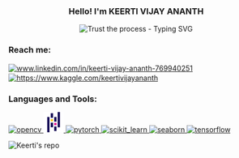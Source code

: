 <p align="center">
  <h3 align="center">Hello! I'm KEERTI VIJAY ANANTH </h3>
</p>

<p align="center">
  <img src="https://readme-typing-svg.demolab.com/?lines=Trust+the+process;Make+it+work;Getting+1%25+Better&font=Fira%20Code&center=true&width=380&height=50&duration=4000&pause=1000" alt="Trust the process - Typing SVG">
</p>


<h3 align="left">Reach me:</h3>
<p align="left">
<a href="https://linkedin.com/in/www.linkedin.com/in/keerti-vijay-ananth-769940251" target="blank"><img align="center" src="https://raw.githubusercontent.com/rahuldkjain/github-profile-readme-generator/master/src/images/icons/Social/linked-in-alt.svg" alt="www.linkedin.com/in/keerti-vijay-ananth-769940251" height="30" width="40" /></a>
<a href="https://kaggle.com/https://www.kaggle.com/keertivijayananth" target="blank"><img align="center" src="https://raw.githubusercontent.com/rahuldkjain/github-profile-readme-generator/master/src/images/icons/Social/kaggle.svg" alt="https://www.kaggle.com/keertivijayananth" height="30" width="40" /></a>
</p>


<h3 align="left">Languages and Tools:</h3>
<p align="left"> <a href="https://opencv.org/" target="_blank" rel="noreferrer"> <img src="https://www.vectorlogo.zone/logos/opencv/opencv-icon.svg" alt="opencv" width="40" height="40"/> </a> <a href="https://pandas.pydata.org/" target="_blank" rel="noreferrer"> <img src="https://raw.githubusercontent.com/devicons/devicon/2ae2a900d2f041da66e950e4d48052658d850630/icons/pandas/pandas-original.svg" alt="pandas" width="40" height="40"/> </a> <a href="https://pytorch.org/" target="_blank" rel="noreferrer"> <img src="https://www.vectorlogo.zone/logos/pytorch/pytorch-icon.svg" alt="pytorch" width="40" height="40"/> </a> <a href="https://scikit-learn.org/" target="_blank" rel="noreferrer"> <img src="https://upload.wikimedia.org/wikipedia/commons/0/05/Scikit_learn_logo_small.svg" alt="scikit_learn" width="40" height="40"/> </a> <a href="https://seaborn.pydata.org/" target="_blank" rel="noreferrer"> <img src="https://seaborn.pydata.org/_images/logo-mark-lightbg.svg" alt="seaborn" width="40" height="40"/> </a> <a href="https://www.tensorflow.org" target="_blank" rel="noreferrer"> <img src="https://www.vectorlogo.zone/logos/tensorflow/tensorflow-icon.svg" alt="tensorflow" width="40" height="40"/> </a> </p>

![Keerti's repo](https://github-readme-stats.vercel.app/api?username=Kvijay0611&show_icons=true&theme=transparent)
